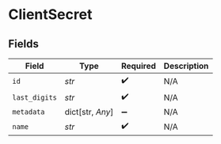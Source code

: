 # ClientSecret


## Fields

| Field              | Type               | Required           | Description        |
| ------------------ | ------------------ | ------------------ | ------------------ |
| `id`               | *str*              | :heavy_check_mark: | N/A                |
| `last_digits`      | *str*              | :heavy_check_mark: | N/A                |
| `metadata`         | dict[str, *Any*]   | :heavy_minus_sign: | N/A                |
| `name`             | *str*              | :heavy_check_mark: | N/A                |